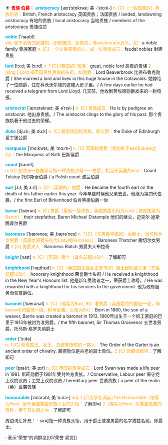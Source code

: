 ☀ <font color="red">**贵族 伯爵：**</font>
<font color="sky blue">**aristocracy**</font> [ˌærɪˈstɒkrəsi; 美 -ˈstɑ:k-]
<font color="orange">n. [C]（一些国家的）贵族阶层：</font>British, French aristocracy 英国贵族；法国贵族 / landed, landowning aristocracy 有地的贵族 / local aristocracy 当地贵族 / members of the aristocracy 贵族成员

<font color="sky blue">**noble**</font> ['nəʊbl]  
<font color="orange">adj. 属于高贵的家族的，即贵族的，高贵的，与aristocratic近义，如：</font>a noble family 贵族家庭 <font color="orange">n. [C] 一个出身高贵的人，或一位贵族成员：</font>feudal nobles 封建贵族
           
<font color="sky blue">**lord**</font> [lɔ:d; 美 lɔ:rd]
<font color="orange">n. 1 [C] [英国的] 贵族：</font>great, noble lord 高贵的贵族 <font color="orange">2 [sing.] Lord 指英国男性贵族的头衔，如勋爵：</font>Lord Beaverbrook 比弗布鲁克勋爵 / She married a lord and lives in this huge house in the Cotswolds. 她嫁给了一位勋爵，住在科茨沃尔德的这幢大房子里。/ A few days earlier he had received a telegram from Lord Lloyd. 几天前，他收到劳埃德勋爵发来的一封电报。           

<font color="sky blue">**aristocrat**</font> [ˈærɪstəkræt; 美 əˈrɪst-]
<font color="orange">n. [C] 贵族成员：</font>He is by pedigree an aristocrat. 他出身贵族。/ The aristocrat clings to the glory of his past. 那个贵族执著于他过去的荣耀。
           
<font color="sky blue">**duke**</font> [dju:k; 美 du:k]
<font color="orange">n. [C] 最高级别的贵族，即公爵：</font>the Duke of Edinburgh 爱丁堡公爵
           
<font color="sky blue">**marquess**</font> [ˈmɑ:kwɪs; 美 ˈmɑ:rk-]
<font color="orange">n. [C] 英国的侯爵（级别处于earl和duke之间）：</font>the Marquess of Bath 巴斯侯爵

<font color="sky blue">**count**</font> [kaʊnt]  
<font color="orange">n. [C] 在欧洲一些国家可指一种贵族封号——伯爵，相当于英国的earl：</font>Count Tolstoy 托尔斯泰伯爵 / a Polish count 波兰伯爵
            
<font color="sky blue">**earl**</font> [ɜ:l; 美 ɜ:rl]
<font color="orange">n. [C]（英国的）伯爵：</font>He became the fourth earl on the death of his father earlier this year. 今年早些时候他父亲去世，他继为第四代伯爵。/ the first Earl of Birkenhead 伯肯黑德伯爵一世          

<font color="sky blue">**baron**</font> [ˈbærən]
<font color="orange">n. [C] 男爵（最低一级贵族。英国男爵头衔为Lord；其他国家为Baron）：</font>their stepfather, Baron Michael Distemple 他们的继父，迈克尔·迪斯腾普尔男爵

<font color="sky blue">**baroness**</font> [ˈbærənəs; 美 ˌbærəˈnes]
<font color="orange">n. 1 [C]（与男爵平级的）女爵士，也可称为女男爵（英国女男爵头衔为Lady或Baroness）：</font>Baroness Thatcher 撒切尔女男爵 <font color="orange">2 [C] 男爵夫人：</font>Baroness Blatch 男爵夫人布拉奇
           
<font color="sky blue">**knight**</font> [naɪt]
<font color="orange">n. [C]（英国）爵士（其名前冠以Sir）：</font>了解即可
            
<font color="sky blue">**knighthood**</font> [ˈnaɪthʊd]
<font color="orange">n. [C]（英国国王或女王授予的）爵士级别或头衔（其名前冠以Sir）：</font>honorary knighthood 荣誉爵士头衔 / He received a knighthood in the New Year's Honours list. 他是新年受勋者之一，荣获爵士称号。/ He was rewarded with a knighthood for his services to the government. 他为政府服务而获赏爵位。

<font color="sky blue">**baronet**</font> [ˈbærənət]
<font color="orange">n. [C]（缩写为Bart, Bt）准男爵（英国爵位的最低一级，即baron中的最低一级，称号世袭。头衔为Sir）：</font>Born in 1860, the son of a weaver, Barrie was created a baronet in 1913. 1860年出生于一个织工家庭的巴里于1913年被封为准男爵。/ the fifth baronet, Sir Thomas Grosvenor 五世准男爵，托马斯·格罗夫纳爵士

<font color="sky blue">**order**</font> ['ɔ:də]  
<font color="orange">n. 1 [C] 获得国王、女王、总统等授勋的一群人：</font>The Order of the Garter is an ancient order of chivalry. 嘉德勋位是古老的骑士勋位。<font color="orange">2 [C] 勋章或绶带：</font>了解即可
           
<font color="sky blue">**peer**</font> [pɪə(r); 美 pɪr]
<font color="orange">n. [C] 英国的贵族成员：</font>Lord Swan was made a life peer in 1981. 斯旺勋爵于1981年受封终身贵族。/ Conservative, Labour peer 保守党上议院议员；工党上议院议员 / hereditary peer 世袭贵族 / a peer of the realm（英）世袭贵族
           
<font color="sky blue">**honourable**</font> [ˈɒnərəbl; 美 ˈɑ:nə-]
<font color="orange">adj. 1 [只用于名词前] the Honourable（缩写为Hon）用于英国某些贵族子女的头衔：</font>了解即可 <font color="orange">2（缩写为Hon）对某些贵族的尊称，用于其头衔之中：</font>了解即可

周边词汇补充：
· sir可指一种贵族头衔，用于爵士或准男爵的名字或姓名前，即爵士。

· 表示“荣誉”的词群见[[07荣誉 奖赏]]
